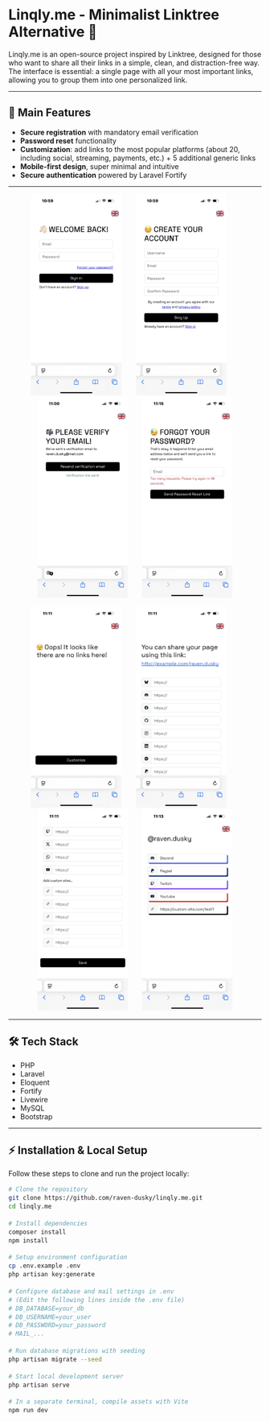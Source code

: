 # Linqly.me - Minimalist Linktree Alternative 🌟

Linqly.me is an open-source project inspired by Linktree, designed for those who want to share all their links in a simple, clean, and distraction-free way. The interface is essential: a single page with all your most important links, allowing you to group them into one personalized link.

---

## 🚀 Main Features

- **Secure registration** with mandatory email verification  
- **Password reset** functionality  
- **Customization**: add links to the most popular platforms (about 20, including social, streaming, payments, etc.) + 5 additional generic links  
- **Mobile-first design**, super minimal and intuitive  
- **Secure authentication** powered by Laravel Fortify  

---

<p align="center">
  <img src="screenshots/IMG_0273.jpg" width="180" height="400" style="margin-right:25px;"/>
  <img src="screenshots/IMG_0274.jpg" width="180" height="400" style="margin-right:25px;"/>
  <img src="screenshots/IMG_0276.jpg" width="180" height="400" style="margin-right:25px;"/>
  <img src="screenshots/IMG_0281.jpg" width="180" height="400"/>
</p>

<p align="center">
  <img src="screenshots/IMG_0277.jpg" width="180" height="400" style="margin-right:25px;"/>
  <img src="screenshots/IMG_0278.jpg" width="180" height="400" style="margin-right:25px;"/>
  <img src="screenshots/IMG_0279.jpg" width="180" height="400" style="margin-right:25px;"/>
  <img src="screenshots/IMG_0280.jpg" width="180" height="400"/>
</p>

---

## 🛠 Tech Stack

- PHP
- Laravel
- Eloquent
- Fortify
- Livewire
- MySQL
- Bootstrap

---

## ⚡ Installation & Local Setup

Follow these steps to clone and run the project locally:

```bash
# Clone the repository
git clone https://github.com/raven-dusky/linqly.me.git
cd linqly.me

# Install dependencies
composer install
npm install

# Setup environment configuration
cp .env.example .env
php artisan key:generate

# Configure database and mail settings in .env
# (Edit the following lines inside the .env file)
# DB_DATABASE=your_db
# DB_USERNAME=your_user
# DB_PASSWORD=your_password
# MAIL_...

# Run database migrations with seeding
php artisan migrate --seed

# Start local development server
php artisan serve

# In a separate terminal, compile assets with Vite
npm run dev
```
